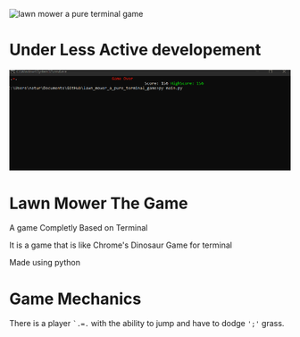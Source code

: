 ![lawn mower a pure terminal game](https://img.shields.io/github/license/sairash/lawn_mower_a_pure_terminal_game)<br/>
# Under Less Active developement
![lawn mower a pure terminal game](screenshots/lawn_mower_demo.gif)

# Lawn Mower The Game

A game Completly Based on Terminal

It is a game that is like Chrome's Dinosaur Game for terminal

Made using python


# Game Mechanics

There is a player ``` `.=. ``` with the ability to jump and have to dodge ` ';' ` grass.
